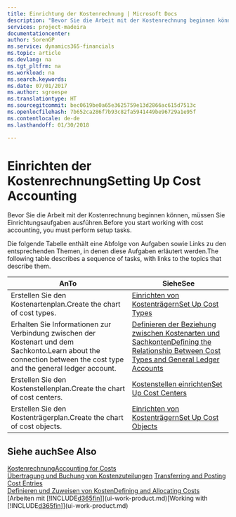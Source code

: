 ```yaml
---
title: Einrichtung der Kostenrechnung | Microsoft Docs
description: "Bevor Sie die Arbeit mit der Kostenrechnung beginnen können, müssen Sie Einrichtungsaufgaben ausführen."
services: project-madeira
documentationcenter: 
author: SorenGP
ms.service: dynamics365-financials
ms.topic: article
ms.devlang: na
ms.tgt_pltfrm: na
ms.workload: na
ms.search.keywords: 
ms.date: 07/01/2017
ms.author: sgroespe
ms.translationtype: HT
ms.sourcegitcommit: bec0619be0a65e3625759e13d2866ac615d7513c
ms.openlocfilehash: 7b652ca286f7b93c82fa5941449be96729a1e95f
ms.contentlocale: de-de
ms.lasthandoff: 01/30/2018

---
```

# <a name="setting-up-cost-accounting"></a><span data-ttu-id="667e3-103">Einrichten der Kostenrechnung</span><span class="sxs-lookup"><span data-stu-id="667e3-103">Setting Up Cost Accounting</span></span>
<span data-ttu-id="667e3-104">Bevor Sie die Arbeit mit der Kostenrechnung beginnen können, müssen Sie Einrichtungsaufgaben ausführen.</span><span class="sxs-lookup"><span data-stu-id="667e3-104">Before you start working with cost accounting, you must perform setup tasks.</span></span>  

 <span data-ttu-id="667e3-105">Die folgende Tabelle enthält eine Abfolge von Aufgaben sowie Links zu den entsprechenden Themen, in denen diese Aufgaben erläutert werden.</span><span class="sxs-lookup"><span data-stu-id="667e3-105">The following table describes a sequence of tasks, with links to the topics that describe them.</span></span>

|<span data-ttu-id="667e3-106">An</span><span class="sxs-lookup"><span data-stu-id="667e3-106">To</span></span>|<span data-ttu-id="667e3-107">Siehe</span><span class="sxs-lookup"><span data-stu-id="667e3-107">See</span></span>|  
|--------|---------|  
|<span data-ttu-id="667e3-108">Erstellen Sie den Kostenartenplan.</span><span class="sxs-lookup"><span data-stu-id="667e3-108">Create the chart of cost types.</span></span>|[<span data-ttu-id="667e3-109">Einrichten von Kostenträgern</span><span class="sxs-lookup"><span data-stu-id="667e3-109">Set Up Cost Types</span></span>](finance-how-to-set-up-cost-types.md)|  
|<span data-ttu-id="667e3-110">Erhalten Sie Informationen zur Verbindung zwischen der Kostenart und dem Sachkonto.</span><span class="sxs-lookup"><span data-stu-id="667e3-110">Learn about the connection between the cost type and the general ledger account.</span></span>|[<span data-ttu-id="667e3-111">Definieren der Beziehung zwischen Kostenarten und Sachkonten</span><span class="sxs-lookup"><span data-stu-id="667e3-111">Defining the Relationship Between Cost Types and General Ledger Accounts</span></span>](finance-defining-the-relationship-between-cost-types-and-general-ledger-accounts.md)|  
|<span data-ttu-id="667e3-112">Erstellen Sie den Kostenstellenplan.</span><span class="sxs-lookup"><span data-stu-id="667e3-112">Create the chart of cost centers.</span></span>|[<span data-ttu-id="667e3-113">Kostenstellen einrichten</span><span class="sxs-lookup"><span data-stu-id="667e3-113">Set Up Cost Centers</span></span>](finance-how-to-set-up-cost-centers.md)|  
|<span data-ttu-id="667e3-114">Erstellen Sie den Kostenträgerplan.</span><span class="sxs-lookup"><span data-stu-id="667e3-114">Create the chart of cost objects.</span></span>|[<span data-ttu-id="667e3-115">Einrichten von Kostenträgern</span><span class="sxs-lookup"><span data-stu-id="667e3-115">Set Up Cost Objects</span></span>](finance-how-to-set-up-cost-objects.md)|  

## <a name="see-also"></a><span data-ttu-id="667e3-116">Siehe auch</span><span class="sxs-lookup"><span data-stu-id="667e3-116">See Also</span></span>  
[<span data-ttu-id="667e3-117">Kostenrechnung</span><span class="sxs-lookup"><span data-stu-id="667e3-117">Accounting for Costs</span></span>](finance-manage-cost-accounting.md)  
<span data-ttu-id="667e3-118">[Übertragung und Buchung von Kostenzuteilungen](finance-transfer-and-post-cost-entries.md) </span><span class="sxs-lookup"><span data-stu-id="667e3-118">[Transferring and Posting Cost Entries](finance-transfer-and-post-cost-entries.md) </span></span>  
[<span data-ttu-id="667e3-119">Definieren und Zuweisen von Kosten</span><span class="sxs-lookup"><span data-stu-id="667e3-119">Defining and Allocating Costs</span></span>](finance-define-and-allocate-costs.md)  
<span data-ttu-id="667e3-120">[Arbeiten mit [!INCLUDE[d365fin](includes/d365fin_md.md)]](ui-work-product.md)</span><span class="sxs-lookup"><span data-stu-id="667e3-120">[Working with [!INCLUDE[d365fin](includes/d365fin_md.md)]](ui-work-product.md)</span></span>

